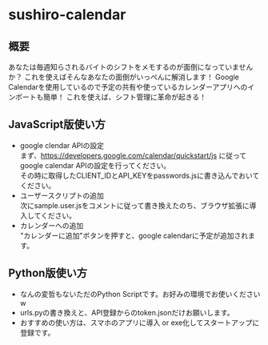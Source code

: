 # sushiro-calendar
## 概要　
あなたは毎週知らされるバイトのシフトをメモするのが面倒になっていませんか？
これを使えばそんなあなたの面倒がいっぺんに解消します！
Google Calendarを使用しているので予定の共有や使っているカレンダーアプリへのインポートも簡単！
これを使えば、シフト管理に革命が起きる！
## JavaScript版使い方

- google clendar APIの設定  
まず、https://developers.google.com/calendar/quickstart/js に従ってgoogle calendar APIの設定を行ってください。  
その時に取得したCLIENT_IDとAPI_KEYをpasswords.jsに書き込んでおいてください。
- ユーザースクリプトの追加  
次にsample.user.jsをコメントに従って書き換えたのち、ブラウザ拡張に導入してください。  
- カレンダーへの追加  
"カレンダーに追加"ボタンを押すと、google calendarに予定が追加されます。

## Python版使い方

- なんの変哲もないただのPython Scriptです。お好みの環境でお使いくださいw
- urls.pyの書き換えと、API登録からのtoken.jsonだけお願いします。
- おすすめの使い方は、スマホのアプリに導入 or exe化してスタートアップに登録です。
